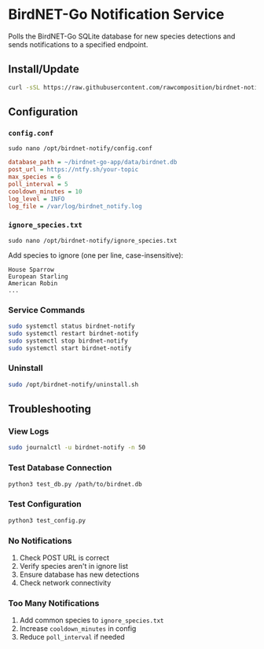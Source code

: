 # BirdNET-Go Notification Service

Polls the BirdNET-Go SQLite database for new species detections and sends notifications to a specified endpoint.

## Install/Update

```bash
curl -sSL https://raw.githubusercontent.com/rawcomposition/birdnet-notify/main/install.sh | sudo bash -s https://ntfy.sh/your-topic
```

## Configuration

### `config.conf`

`sudo nano /opt/birdnet-notify/config.conf`

```ini
database_path = ~/birdnet-go-app/data/birdnet.db
post_url = https://ntfy.sh/your-topic
max_species = 6
poll_interval = 5
cooldown_minutes = 10
log_level = INFO
log_file = /var/log/birdnet_notify.log
```

### `ignore_species.txt`

`sudo nano /opt/birdnet-notify/ignore_species.txt`

Add species to ignore (one per line, case-insensitive):

```
House Sparrow
European Starling
American Robin
...
```

### Service Commands

```bash
sudo systemctl status birdnet-notify
sudo systemctl restart birdnet-notify
sudo systemctl stop birdnet-notify
sudo systemctl start birdnet-notify
```

### Uninstall

```bash
sudo /opt/birdnet-notify/uninstall.sh
```

## Troubleshooting

### View Logs

```bash
sudo journalctl -u birdnet-notify -n 50
```

### Test Database Connection

```bash
python3 test_db.py /path/to/birdnet.db
```

### Test Configuration

```bash
python3 test_config.py
```

### No Notifications

1. Check POST URL is correct
2. Verify species aren't in ignore list
3. Ensure database has new detections
4. Check network connectivity

### Too Many Notifications

1. Add common species to `ignore_species.txt`
2. Increase `cooldown_minutes` in config
3. Reduce `poll_interval` if needed
